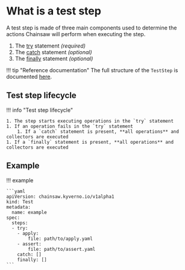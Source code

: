 # What is a test step

A test step is made of three main components used to determine the actions Chainsaw will perform when executing the step.

1. The [try](./try.md) statement *(required)*
1. The [catch](./catch.md) statement *(optional)*
1. The [finally](./finally.md) statement *(optional)*

!!! tip "Reference documentation"
    The full structure of the `TestStep` is documented [here](../reference/apis/chainsaw.v1alpha1.md#chainsaw-kyverno-io-v1alpha1-TestStep).

## Test step lifecycle

!!! info "Test step lifecycle"

    1. The step starts executing operations in the `try` statement
    1. If an operation fails in the `try` statement
        1. If a `catch` statement is present, **all operations** and collectors are executed
    1. If a `finally` statement is present, **all operations** and collectors are executed

## Example

!!! example

    ```yaml
    apiVersion: chainsaw.kyverno.io/v1alpha1
    kind: Test
    metadata:
      name: example
    spec:
      steps:
      - try:
        - apply:
            file: path/to/apply.yaml
        - assert:
            file: path/to/assert.yaml
        catch: []
        finally: []
    ```
